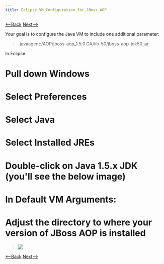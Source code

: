 ```yaml
---
title: Eclipse_VM_Configuration_for_JBoss_AOP
---
```

[<--Back](Environment_Configuration_for_JBOSS_AOP) [Next-->](Eclipse_Classpath_Variable_for_JBoss_AOP)

Your goal is to configure the Java VM to include one additional parameter:
> -javaagent:/AOP/jboss-aop_1.5.0.GA/lib-50/jboss-aop-jdk50.jar

In Eclipse:
# Pull down **Windows**
# Select **Preferences**
# Select **Java**
# Select **Installed JREs**
# Double-click on **Java 1.5.x JDK** (you'll see the below image)
# In **Default VM Arguments:**
# Adjust the directory to where your version of JBoss AOP is installed

> ![](images/JBossAOPJREConfiguration.jpg)

[<--Back](Environment_Configuration_for_JBOSS_AOP) [Next-->](Eclipse_Classpath_Variable_for_JBoss_AOP)
